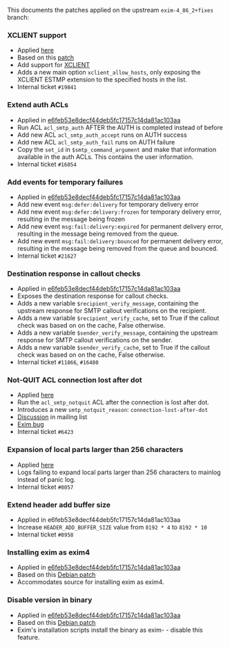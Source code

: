 This documents the patches applied on the upstream `exim-4_86_2+fixes` branch:

### XCLIENT support

 - Applied [here](https://github.com/SpamExperts/exim/commit/e6feb53e8decf44deb5fc17157c14da81ac103aa#diff-7920db0a989e807c464ddea0d20a7202R1104)
 - Based on this [patch](http://highsecure.ru/patch-exim-xclient)
 - Add support for [XCLIENT](http://www.postfix.org/XCLIENT_README.html)
 - Adds a new main option `xclient_allow_hosts`, only exposing the XCLIENT
   ESTMP extension to the specified hosts in the list.
 - Internal ticket `#19841`

### Extend auth ACLs

 - Applied in [e6feb53e8decf44deb5fc17157c14da81ac103aa](https://github.com/SpamExperts/exim/commit/0731b18fe371a72821afabc030471b3c890695bd)
 - Run ACL `acl_smtp_auth` AFTER the AUTH is completed instead of before
 - Add new ACL `acl_smtp_auth_accept` runs on AUTH success
 - Add new ACL `acl_smtp_auth_fail` runs on AUTH failure
 - Copy the `set_id` in `$smtp_command_argument` and make that information
   available in the auth ACLs. This contains the user information.
 - Internal ticket `#16054`

### Add events for temporary failures

 - Applied in [e6feb53e8decf44deb5fc17157c14da81ac103aa](https://github.com/SpamExperts/exim/commit/0731b18fe371a72821afabc030471b3c890695bd)
 - Add new event `msg:defer:delivery` for temporary delivery error
 - Add new event `msg:defer:delivery:frozen` for temporary delivery error,
   resulting in the message being frozen
 - Add new event `msg:fail:delivery:expired` for permanent delivery error,
   resulting in the message being removed from the queue.
 - Add new event `msg:fail:delivery:bounced` for permanent delivery error,
   resulting in the message being removed from the queue and bounced.
 - Internal ticket `#21627`

### Destination response in callout checks

 - Applied in [e6feb53e8decf44deb5fc17157c14da81ac103aa](https://github.com/SpamExperts/exim/commit/0731b18fe371a72821afabc030471b3c890695bd)
 - Exposes the destination response for callout checks.
 - Adds a new variable `$recipient_verify_message`, containing the upstream
   response for SMTP callout verifications on the recipient.
 - Adds a new variable `$recipient_verify_cache`, set to True if the callout
   check was based on on the cache, False otherwise.
 - Adds a new variable `$sender_verify_message`, containing the upstream
   response for SMTP callout verifications on the sender.
 - Adds a new variable `$sender_verify_cache`, set to True if the callout
   check was based on on the cache, False otherwise.
 - Internal ticket `#11866`, `#16480`

### Not-QUIT ACL connection lost after dot

 - Applied [here](https://github.com/SpamExperts/exim/commit/e6feb53e8decf44deb5fc17157c14da81ac103aa#diff-9e69cea182c1366d6c233904d02dd6f5R3940)
 - Run the `acl_smtp_notquit` ACL after the connection is lost after dot.
 - Introduces a new `smtp_notquit_reason`: `connection-lost-after-dot`
 - [Discussion](https://lists.exim.org/lurker/message/20100429.041922.9368f358.en.html)
   in mailing list
 - [Exim bug](https://bugs.exim.org/show_bug.cgi?id=1872)
 - Internal ticket `#6423`

### Expansion of local parts larger than 256 characters

 - Applied [here](https://github.com/SpamExperts/exim/commit/e6feb53e8decf44deb5fc17157c14da81ac103aa#diff-00e3894f6b3b9588a830015de0bb06edR1796)
 - Logs failing to expand local parts larger than 256 characters to mainlog
   instead of panic log.
 - Internal ticket `#8057`

### Extend header add buffer size

 - Applied in e6feb53e8decf44deb5fc17157c14da81ac103aa
 - Increase `HEADER_ADD_BUFFER_SIZE` value from `8192 * 4` to `8192 * 10`
 - Internal ticket `#8958`

### Installing exim as exim4

 - Applied in [e6feb53e8decf44deb5fc17157c14da81ac103aa](https://github.com/SpamExperts/exim/commit/0731b18fe371a72821afabc030471b3c890695bd)
 - Based on this [Debian patch](https://anonscm.debian.org/git/pkg-exim4/exim4.git/tree/debian/patches/32_exim4.dpatch)
 - Accommodates source for installing exim as exim4.

### Disable version in binary

 - Applied in [e6feb53e8decf44deb5fc17157c14da81ac103aa](https://github.com/SpamExperts/exim/commit/0731b18fe371a72821afabc030471b3c890695bd)
 - Based on this [Debian patch](https://anonscm.debian.org/git/pkg-exim4/exim4.git/tree/debian/patches/35_install.dpatch)
 - Exim's installation scripts install the binary as exim-<version> - disable
   this feature.


